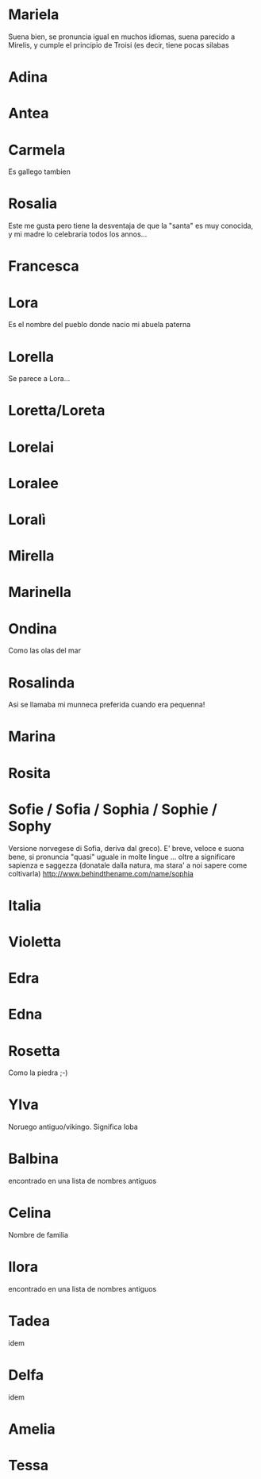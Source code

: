 # Mariela
Suena bien, se pronuncia igual en muchos idiomas, suena parecido a Mirelis, y cumple el principio de Troisi (es decir, tiene pocas silabas

# Adina

# Antea

# Carmela
Es gallego tambien

# Rosalia
Este me gusta pero tiene la desventaja de que la "santa" es muy conocida, y mi madre lo celebraria todos los annos...

# Francesca

# Lora
Es el nombre del pueblo donde nacio mi abuela paterna

# Lorella
Se parece a Lora...

# Loretta/Loreta

# Lorelai

# Loralee

# Loralì

# Mirella

# Marinella

# Ondina
Como las olas del mar

# Rosalinda
Asi se llamaba mi munneca preferida cuando era pequenna!

# Marina

# Rosita

# Sofie  / Sofia / Sophia / Sophie / Sophy

Versione norvegese di Sofia, deriva dal greco).
E' breve, veloce e suona bene, si pronuncia "quasi" uguale in molte lingue ... oltre a significare sapienza e saggezza (donatale dalla natura, ma stara' a noi sapere come coltivarla) http://www.behindthename.com/name/sophia

# Italia



# Violetta

# Edra

# Edna

# Rosetta
Como la piedra ;-)

# Ylva
Noruego antiguo/vikingo. Significa loba

# Balbina
encontrado en una lista de nombres antiguos

# Celina
Nombre de familia

# Ilora
encontrado en una lista de nombres antiguos

# Tadea
idem

# Delfa
idem

# Amelia

# Tessa


